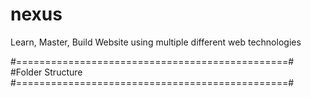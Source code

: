 nexus
=====

Learn, Master, Build Website using multiple different web technologies

#===============================================#
#Folder Structure
#===============================================#